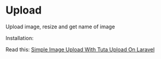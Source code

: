 # Upload
Upload image, resize and get name of image

Installation:

Read this: <a href="http://mytuta.com/upload-gambar-dengan-ringkas-menggunakan-tuta-upload-pada-laravel/">Simple Image Upload With Tuta Upload On Laravel</a>
